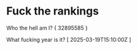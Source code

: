 # Fuck the rankings

Who the hell am I?
{ 32895585 }

What fucking year is it?
[ 2025-03-19T15:10:00Z ]
